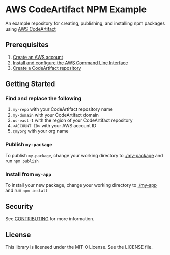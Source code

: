 # AWS CodeArtifact NPM Example

An example repository for creating, publishing, and installing npm packages
using [AWS CodeArtifact](https://aws.amazon.com/codeartifact/)

## Prerequisites

1. [Create an AWS account](https://aws.amazon.com/premiumsupport/knowledge-center/create-and-activate-aws-account/)
2. [Install and configure the AWS Command Line Interface](https://docs.aws.amazon.com/cli/latest/userguide/cli-configure-quickstart.html)
3. [Create a CodeArtifact repository](https://docs.aws.amazon.com/codeartifact/latest/ug/create-repo.html)

## Getting Started

### Find and replace the following

1. `my-repo` with your CodeArtifact repository name
2. `my-domain` with your CodeArtifact domain
3. `us-east-1` with the region of your CodeArtifact repository
4. `<ACCOUNT ID>` with your AWS account ID
5. `@myorg` with your org name

### Publish `my-package`

To publish `my-package`, change your working directory to [./my-package](./my-package)
and run `npm publish`

### Install from `my-app`

To install your new package, change your working directory to [./my-app](./my-app)
and run `npm install`

## Security

See [CONTRIBUTING](CONTRIBUTING.md#security-issue-notifications) for more information.

## License

This library is licensed under the MIT-0 License. See the LICENSE file.
